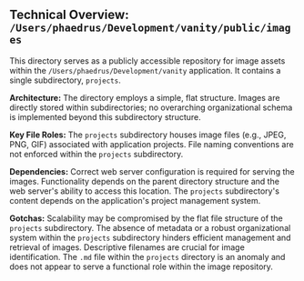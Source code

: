## Technical Overview: `/Users/phaedrus/Development/vanity/public/images`

This directory serves as a publicly accessible repository for image assets within the `/Users/phaedrus/Development/vanity` application.  It contains a single subdirectory, `projects`.

**Architecture:** The directory employs a simple, flat structure.  Images are directly stored within subdirectories; no overarching organizational schema is implemented beyond this subdirectory structure.

**Key File Roles:** The `projects` subdirectory houses image files (e.g., JPEG, PNG, GIF) associated with application projects. File naming conventions are not enforced within the `projects` subdirectory.

**Dependencies:** Correct web server configuration is required for serving the images. Functionality depends on the parent directory structure and the web server's ability to access this location. The `projects` subdirectory's content depends on the application's project management system.

**Gotchas:**  Scalability may be compromised by the flat file structure of the `projects` subdirectory. The absence of metadata or a robust organizational system within the `projects` subdirectory hinders efficient management and retrieval of images.  Descriptive filenames are crucial for image identification.  The `.md` file within the `projects` directory is an anomaly and does not appear to serve a functional role within the image repository.

